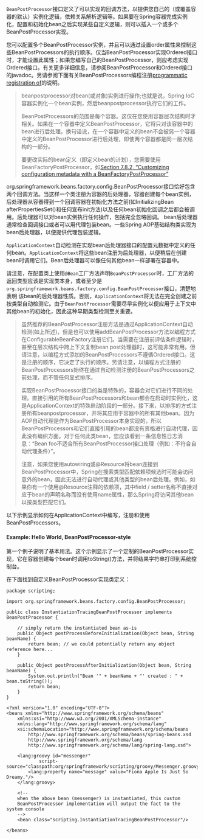`BeanPostProcessor`接口定义了可以实现的回调方法，以提供您自己的（或覆盖容器的默认）实例化逻辑，依赖关系解析逻辑等。如果要在Spring容器完成实例化，配置和初始化bean之后实现某些自定义逻辑，则可以插入一个或多个BeanPostProcessor实现。

您可以配置多个BeanPostProcessor实例，并且可以通过设置order属性来控制这些BeanPostProcessors的执行顺序。仅当BeanPostProcessor实现Ordered接口时，才能设置此属性；如果您编写自己的BeanPostProcessor，则应考虑实现Ordered接口。有关更多详细信息，请参阅BeanPostProcessor和Ordered接口的javadoc。另请参阅下面有关BeanPostProcessors编程注册[programmatic registration of](https://docs.spring.io/spring/docs/4.3.20.RELEASE/spring-framework-reference/htmlsingle/#beans-factory-programmatically-registering-beanpostprocessors)的说明。

> beanpostprocessor对bean\(或对象\)实例进行操作;也就是说，Spring IoC容器实例化一个bean实例，然后beanpostprocessor执行它们的工作。
>
> BeanPostProcessors的范围是每个容器。这仅在您使用容器层次结构时才相关。如果在一个容器中定义BeanPostProcessor，它将只对该容器中的bean进行后处理。换句话说，在一个容器中定义的bean不会被另一个容器中定义的BeanPostProcessor进行后处理，即使两个容器都是同一层次结构的一部分。
>
> 要更改实际的bean定义（即定义bean的计划），您需要使用BeanFactoryPostProcessor，如[Section 7.8.2, “Customizing configuration metadata with a BeanFactoryPostProcessor”](https://docs.spring.io/spring/docs/4.3.20.RELEASE/spring-framework-reference/htmlsingle/#beans-factory-extension-factory-postprocessors)

org.springframework.beans.factory.config.BeanPostProcessor接口恰好包含两个回调方法。当这样一个类注册为容器的后处理器，容器创建每个bean实例，后处理器从容器得到一个回调容器在初始化方法之前\(如InitializingBean afterPropertiesSet\(\)和任何宣布init方法\)以及任何bean初始化回调之后都会被调用。后处理器可以对bean实例执行任何操作，包括完全忽略回调。 bean后处理器通常检查回调接口或者可以用代理包装bean。一些Spring AOP基础结构类实现为bean后处理器，以便提供代理包装逻辑。

`ApplicationContext`自动检测在实现bean后处理器接口的配置元数据中定义的任何bean。`ApplicationContext`将这些bean注册为后处理器，以便稍后在创建bean时调用它们。Bean后处理器可以像任何其他bean一样部署在容器中。

请注意，在配置类上使用`@Bean`工厂方法声明`BeanPostProcessor`时，工厂方法的返回类型应该是实现类本身，或者至少是`org.springframework.beans.factory.config.BeanPostProcessor`接口，清楚地表明 该bean的后处理器性质。否则，`ApplicationContext`将无法在完全创建之前按类型自动检测它。由于`BeanPostProcessor`需要尽早实例化以便应用于上下文中其他bean的初始化，因此这种早期类型检测至关重要。

> 虽然推荐的BeanPostProcessor注册方法是通过ApplicationContext自动检测\(如上所述\)，但是也可以使用addBeanPostProcessor方法以编程方式在ConfigurableBeanFactory注册它们。当需要在注册前评估条件逻辑时，甚至在层次结构中跨上下文复制bean post处理器时，这可能非常有用。但请注意，以编程方式添加的BeanPostProcessors不遵循Ordered接口。这是注册的顺序，它决定了执行的顺序。另请注意，以编程方式注册的BeanPostProcessors始终在通过自动检测注册的BeanPostProcessors之前处理，而不管任何显式排序。
>
> 实现BeanPostProcessor接口的类是特殊的，容器会对它们进行不同的处理。直接引用的所有BeanPostProcessors和bean都会在启动时实例化，这是ApplicationContext的特殊启动阶段的一部分。接下来，以排序的方式注册所有beanpostprocessor，并将其应用于容器中的所有其他bean。因为AOP自动代理是作为BeanPostProcessor本身实现的，所以BeanPostProcessors和它们直接引用的bean都没有资格进行自动代理，因此没有编织方面。对于任何此类bean，您应该看到一条信息性日志消息：“Bean foo不适合所有BeanPostProcessor接口处理（例如：不符合自动代理条件）”。
>
> 注意，如果您使用autowiring或@Resource将bean连接到BeanPostProcessor中，Spring在搜索类型匹配依赖项候选时可能会访问意外的bean，因此无法进行自动代理或其他类型的bean后处理。例如，如果你有一个使用@Resource注释的依赖项，其中field / setter名称不直接对应于bean的声明名称而没有使用name属性，那么Spring将访问其他bean以按类型匹配它们。

以下示例显示如何在ApplicationContext中编写，注册和使用BeanPostProcessors。

#### Example: Hello World, BeanPostProcessor-style

第一个例子说明了基本用法。这个示例显示了一个定制的BeanPostProcessor实现，它在容器创建每个bean时调用toString\(\)方法，并将结果字符串打印到系统控制台。

在下面找到自定义BeanPostProcessor实现类定义：

```
package scripting;

import org.springframework.beans.factory.config.BeanPostProcessor;

public class InstantiationTracingBeanPostProcessor implements BeanPostProcessor {

    // simply return the instantiated bean as-is
    public Object postProcessBeforeInitialization(Object bean, String beanName) {
        return bean; // we could potentially return any object reference here...
    }

    public Object postProcessAfterInitialization(Object bean, String beanName) {
        System.out.println("Bean '" + beanName + "' created : " + bean.toString());
        return bean;
    }
}
```

```
<?xml version="1.0" encoding="UTF-8"?>
<beans xmlns="http://www.springframework.org/schema/beans"
    xmlns:xsi="http://www.w3.org/2001/XMLSchema-instance"
    xmlns:lang="http://www.springframework.org/schema/lang"
    xsi:schemaLocation="http://www.springframework.org/schema/beans
        http://www.springframework.org/schema/beans/spring-beans.xsd
        http://www.springframework.org/schema/lang
        http://www.springframework.org/schema/lang/spring-lang.xsd">

    <lang:groovy id="messenger"
            script-source="classpath:org/springframework/scripting/groovy/Messenger.groovy">
        <lang:property name="message" value="Fiona Apple Is Just So Dreamy."/>
    </lang:groovy>

    <!--
    when the above bean (messenger) is instantiated, this custom
    BeanPostProcessor implementation will output the fact to the system console
    -->
    <bean class="scripting.InstantiationTracingBeanPostProcessor"/>

</beans>
```



